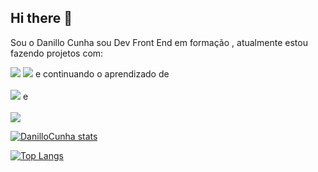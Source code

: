 ## Hi there 👋

Sou o Danillo Cunha sou Dev Front End em formação , atualmente estou fazendo projetos com:

<img src="https://img.shields.io/badge/HTML5-E34F26?style=for-the-badge&logo=html5&logoColor=white"/>
<img src="https://img.shields.io/badge/CSS3-1572B6?style=for-the-badge&logo=css3&logoColor=white"/>
  e continuando o aprendizado de
   <br>
   <br>
   <img src="https://img.shields.io/badge/JavaScript-323330?style=for-the-badge&logo=javascript&logoColor=F7DF1E"/> e
  <br>
  <br>
  <img src="https://img.shields.io/badge/React-20232A?style=for-the-badge&logo=react&logoColor=61DAFB"/>

[![DanilloCunha stats](https://github-readme-stats.vercel.app/api?username=DanilloCunha)](https://github.com/anuraghazra/github-readme-stats)

[![Top Langs](https://github-readme-stats.vercel.app/api/top-langs/?username=DanilloCunha)](https://github.com/anuraghazra/github-readme-stats)
